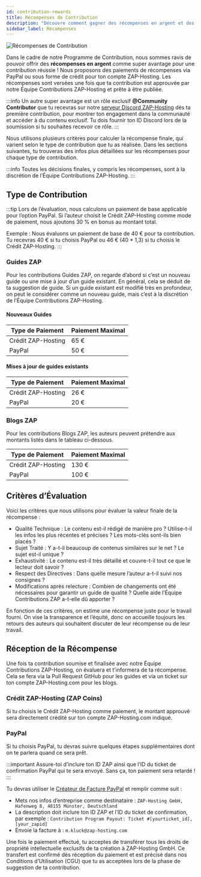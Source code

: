 ```yaml
---
id: contribution-rewards
title: Récompenses de Contribution
description: "Découvre comment gagner des récompenses en argent et des rôles exclusifs dans la communauté en contribuant du contenu de qualité à ZAP-Hosting → En savoir plus maintenant"
sidebar_label: Récompenses
---
```


![Récompenses de Contribution](https://screensaver01.zap-hosting.com/index.php/s/mJtScnJbocGEiHJ/preview)

Dans le cadre de notre Programme de Contribution, nous sommes ravis de pouvoir offrir des **récompenses en argent** comme super avantage pour une contribution réussie ! Nous proposons des paiements de récompenses via PayPal ou sous forme de crédit pour ton compte ZAP-Hosting. Les récompenses sont versées une fois que ta contribution est approuvée par notre Équipe Contributions ZAP-Hosting et prête à être publiée.

:::info
Un autre super avantage est un rôle exclusif **@Community Contributor** que tu recevras sur notre [serveur Discord ZAP-Hosting](https://discord.com/invite/zaphosting) dès ta première contribution, pour montrer ton engagement dans la communauté et accéder à du contenu exclusif. Tu dois fournir ton ID Discord lors de la soumission si tu souhaites recevoir ce rôle.
:::

Nous utilisons plusieurs critères pour calculer la récompense finale, qui varient selon le type de contribution que tu as réalisée. Dans les sections suivantes, tu trouveras des infos plus détaillées sur les récompenses pour chaque type de contribution.

:::info
Toutes les décisions finales, y compris les récompenses, sont à la discrétion de l’Équipe Contributions ZAP-Hosting.
:::

## Type de Contribution

:::tip
Lors de l’évaluation, nous calculons un paiement de base applicable pour l’option PayPal. Si l’auteur choisit le Crédit ZAP-Hosting comme mode de paiement, nous ajoutons 30 % en bonus au montant total.

Exemple : Nous évaluons un paiement de base de 40 € pour ta contribution. Tu recevras 40 € si tu choisis PayPal ou 46 € (40 * 1,3) si tu choisis le Crédit ZAP-Hosting.
:::

### Guides ZAP

Pour les contributions Guides ZAP, on regarde d’abord si c’est un nouveau guide ou une mise à jour d’un guide existant. En général, cela se déduit de ta suggestion de guide. Si un guide existant est modifié très en profondeur, on peut le considérer comme un nouveau guide, mais c’est à la discrétion de l’Équipe Contributions ZAP-Hosting.

#### Nouveaux Guides
| Type de Paiement   | Paiement Maximal |
| ------------------ | ---------------- |
| Crédit ZAP-Hosting | 65 €             |
| PayPal             | 50 €             |

#### Mises à jour de guides existants
| Type de Paiement   | Paiement Maximal |
| ------------------ | ---------------- |
| Crédit ZAP-Hosting | 26 €             |
| PayPal             | 20 €             |

### Blogs ZAP

Pour les contributions Blogs ZAP, les auteurs peuvent prétendre aux montants listés dans le tableau ci-dessous.

| Type de Paiement   | Paiement Maximal |
| ------------------ | ---------------- |
| Crédit ZAP-Hosting | 130 €            |
| PayPal             | 100 €            |

## Critères d’Évaluation

Voici les critères que nous utilisons pour évaluer la valeur finale de la récompense :
- Qualité Technique : Le contenu est-il rédigé de manière pro ? Utilise-t-il les infos les plus récentes et précises ? Les mots-clés sont-ils bien placés ?
- Sujet Traité : Y a-t-il beaucoup de contenus similaires sur le net ? Le sujet est-il unique ?
- Exhaustivité : Le contenu est-il très détaillé et couvre-t-il tout ce que le lecteur doit savoir ?
- Respect des Directives : Dans quelle mesure l’auteur a-t-il suivi nos consignes ?
- Modifications après relecture : Combien de changements ont été nécessaires pour garantir un guide de qualité ? Quelle aide l’Équipe Contributions ZAP a-t-elle dû apporter ?

En fonction de ces critères, on estime une récompense juste pour le travail fourni. On vise la transparence et l’équité, donc on accueille toujours les retours des auteurs qui souhaitent discuter de leur récompense ou de leur travail.

## Réception de la Récompense

Une fois ta contribution soumise et finalisée avec notre Équipe Contributions ZAP-Hosting, on évaluera et t’informera de ta récompense. Cela se fera via la Pull Request GitHub pour les guides et via un ticket sur ton compte ZAP-Hosting.com pour les blogs.

### Crédit ZAP-Hosting (ZAP Coins)
Si tu choisis le Crédit ZAP-Hosting comme paiement, le montant approuvé sera directement crédité sur ton compte ZAP-Hosting.com indiqué.

### PayPal
Si tu choisis PayPal, tu devras suivre quelques étapes supplémentaires dont on te parlera quand ce sera prêt.

:::important
Assure-toi d’inclure ton ID ZAP ainsi que l’ID du ticket de confirmation PayPal qui te sera envoyé. Sans ça, ton paiement sera retardé !
:::

Tu devras utiliser le [Créateur de Facture PayPal](https://www.paypal.com/invoice/create?fromWidget=newuser) et remplir comme suit :

- Mets nos infos d’entreprise comme destinataire : `ZAP-Hosting GmbH, Hafenweg 8, 48155 Münster, Deutschland`
- La description doit inclure ton ID ZAP et l’ID du ticket de confirmation, par exemple : `Contribution Program Payout: Ticket #[yourticket_id], [your_zapid]`
- Envoie la facture à : `m.kluck@zap-hosting.com`

Une fois le paiement effectué, tu acceptes de transférer tous les droits de propriété intellectuelle exclusifs de ta création à ZAP-Hosting GmbH. Ce transfert est confirmé dès réception du paiement et est précisé dans nos Conditions d’Utilisation (CGU) que tu as acceptées lors de la phase de suggestion de ta contribution.